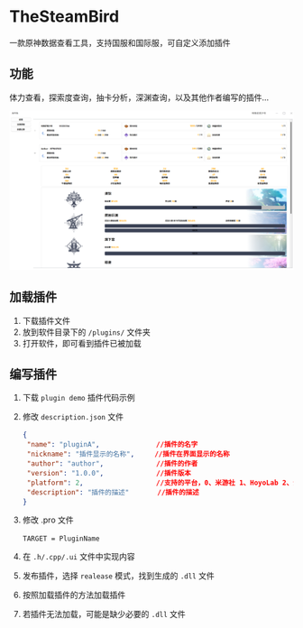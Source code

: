 # TheSteamBird
一款原神数据查看工具，支持国服和国际服，可自定义添加插件



## 功能

体力查看，探索度查询，抽卡分析，深渊查询，以及其他作者编写的插件...

![overview](/mdsrc/overview.png)



## 加载插件

1. 下载插件文件
2. 放到软件目录下的  `/plugins/` 文件夹
3. 打开软件，即可看到插件已被加载



## 编写插件

1. 下载 `plugin demo` 插件代码示例

2. 修改 `description.json` 文件

   ```json
   {
   	"name": "pluginA",				//插件的名字
   	"nickname": "插件显示的名称",	   //插件在界面显示的名称
   	"author": "author",				//插件的作者
   	"version": "1.0.0",				//插件版本
   	"platform": 2,					//支持的平台，0、米游社 1、HoyoLab 2、全部支持
   	"description": "插件的描述"		 //插件的描述
   }
   ```

3. 修改 .pro 文件

   `TARGET = PluginName`

4. 在  `.h/.cpp/.ui` 文件中实现内容

5. 发布插件，选择 `realease` 模式，找到生成的 `.dll` 文件

6. 按照加载插件的方法加载插件

7. 若插件无法加载，可能是缺少必要的 `.dll` 文件

